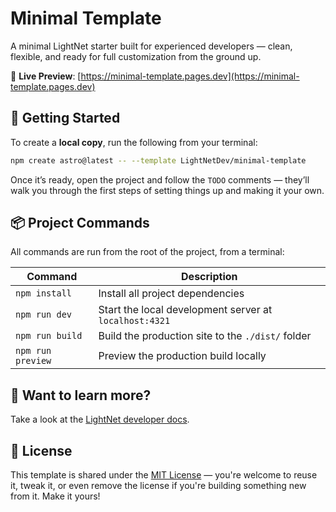 # Minimal Template

A minimal LightNet starter built for experienced developers — clean, flexible, and ready for full customization from the ground up.

🔗 **Live Preview**: [https://minimal-template.pages.dev](https://minimal-template.pages.dev)

<!-- ASTRO:REMOVE:START -->

## 🚀 Getting Started

To create a **local copy**, run the following from your terminal:

```bash
npm create astro@latest -- --template LightNetDev/minimal-template
```

Once it’s ready, open the project and follow the `TODO` comments — they’ll walk you through the first steps of setting things up and making it your own.

<!-- ASTRO:REMOVE:END -->

## 📦 Project Commands

All commands are run from the root of the project, from a terminal:

| Command           | Description                                            |
| ----------------- | ------------------------------------------------------ |
| `npm install`     | Install all project dependencies                       |
| `npm run dev`     | Start the local development server at `localhost:4321` |
| `npm run build`   | Build the production site to the `./dist/` folder      |
| `npm run preview` | Preview the production build locally                   |

## 👀 Want to learn more?

Take a look at the [LightNet developer docs](https://docs.lightnet.community).

## 📄 License

This template is shared under the [MIT License](LICENSE) — you're welcome to reuse it, tweak it, or even remove the license if you're building something new from it. Make it yours!
